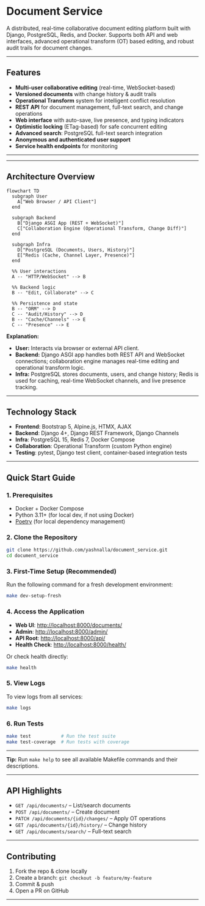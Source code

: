 # Document Service

A distributed, real-time collaborative document editing platform built with Django, PostgreSQL, Redis, and Docker. Supports both API and web interfaces, advanced operational transform (OT) based editing, and robust audit trails for document changes.

---

## Features

- **Multi-user collaborative editing** (real-time, WebSocket-based)
- **Versioned documents** with change history & audit trails
- **Operational Transform** system for intelligent conflict resolution
- **REST API** for document management, full-text search, and change operations
- **Web interface** with auto-save, live presence, and typing indicators
- **Optimistic locking** (ETag-based) for safe concurrent editing
- **Advanced search**: PostgreSQL full-text search integration
- **Anonymous and authenticated user support**
- **Service health endpoints** for monitoring

---
---

## Architecture Overview

```mermaid
flowchart TD
  subgraph User
    A["Web Browser / API Client"]
  end

  subgraph Backend
    B["Django ASGI App (REST + WebSocket)"]
    C["Collaboration Engine (Operational Transform, Change Diff)"]
  end

  subgraph Infra
    D["PostgreSQL (Documents, Users, History)"]
    E["Redis (Cache, Channel Layer, Presence)"]
  end

  %% User interactions
  A -- "HTTP/WebSocket" --> B

  %% Backend logic
  B -- "Edit, Collaborate" --> C

  %% Persistence and state
  B -- "ORM" --> D
  C -- "Audit/History" --> D
  B -- "Cache/Channels" --> E
  C -- "Presence" --> E
```

**Explanation:**
- **User:** Interacts via browser or external API client.
- **Backend:** Django ASGI app handles both REST API and WebSocket connections; collaboration engine manages real-time editing and operational transform logic.
- **Infra:** PostgreSQL stores documents, users, and change history; Redis is used for caching, real-time WebSocket channels, and live presence tracking.

---


## Technology Stack

- **Frontend**: Bootstrap 5, Alpine.js, HTMX, AJAX
- **Backend**: Django 4+, Django REST Framework, Django Channels
- **Infra**: PostgreSQL 15, Redis 7, Docker Compose
- **Collaboration**: Operational Transform (custom Python engine)
- **Testing**: pytest, Django test client, container-based integration tests

---

## Quick Start Guide

### 1. Prerequisites

- Docker + Docker Compose
- Python 3.11+ (for local dev, if not using Docker)
- [Poetry](https://python-poetry.org/) (for local dependency management)

### 2. Clone the Repository

```sh
git clone https://github.com/yashnalla/document_service.git
cd document_service
```

### 3. First-Time Setup (Recommended)

Run the following command for a fresh development environment:

```sh
make dev-setup-fresh
```

### 4. Access the Application

- **Web UI**: [http://localhost:8000/documents/](http://localhost:8000/documents/)
- **Admin**: [http://localhost:8000/admin/](http://localhost:8000/admin/)
- **API Root**: [http://localhost:8000/api/](http://localhost:8000/api/)
- **Health Check**: [http://localhost:8000/health/](http://localhost:8000/health/)

Or check health directly:
```sh
make health
```

### 5. View Logs

To view logs from all services:

```sh
make logs
```

### 6. Run Tests

```sh
make test           # Run the test suite
make test-coverage  # Run tests with coverage
```

---

**Tip:** Run `make help` to see all available Makefile commands and their descriptions.

---

## API Highlights

- `GET /api/documents/` – List/search documents
- `POST /api/documents/` – Create document
- `PATCH /api/documents/{id}/changes/` – Apply OT operations
- `GET /api/documents/{id}/history/` – Change history
- `GET /api/documents/search/` – Full-text search
---

## Contributing

1. Fork the repo & clone locally
2. Create a branch: `git checkout -b feature/my-feature`
3. Commit & push
4. Open a PR on GitHub

---
